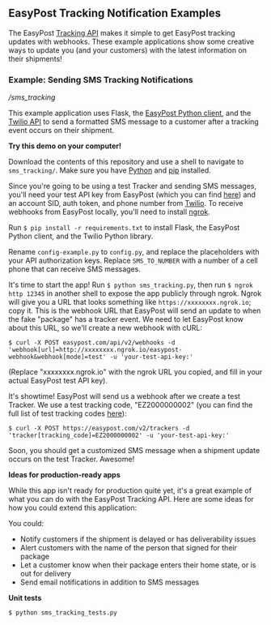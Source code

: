 ## EasyPost Tracking Notification Examples

The EasyPost [Tracking API](https://www.easypost.com/tracking-guide) makes it simple to get EasyPost tracking updates with webhooks. These example applications show some creative ways to update you (and your customers) with the latest information on their shipments!

### Example: Sending SMS Tracking Notifications

*/sms_tracking*

This example application uses Flask, the [EasyPost Python client](https://github.com/EasyPost/easypost-python), and the [Twilio API](https://www.twilio.com/api) to send a formatted SMS message to a customer after a tracking event occurs on their shipment.

**Try this demo on your computer!**

Download the contents of this repository and use a shell to navigate to `sms_tracking/`.
Make sure you have [Python](https://www.python.org) and [pip](https://pip.pypa.io/en/stable/installing/) installed.

Since you're going to be using a test Tracker and sending SMS messages, you'll need your test API key from EasyPost (which you can find [here](https://www.easypost.com/account#/api-keys)) and an account SID, auth token, and phone number from [Twilio](https://www.twilio.com). To receive webhooks from EasyPost locally, you'll need to install [ngrok](https://ngrok.com/#download).

Run `$ pip install -r requirements.txt` to install Flask, the EasyPost Python client, and the Twilio Python library.

Rename `config-example.py` to `config.py`, and replace the placeholders with your API authorization keys. Replace `SMS_TO_NUMBER` with a number of a cell phone that can receive SMS messages.

It's time to start the app! Run `$ python sms_tracking.py`, then run `$ ngrok http 12345` in another shell to expose the app publicly through ngrok. Ngrok will give you a URL that looks something like `https://xxxxxxxx.ngrok.io`; copy it. This is the webhook URL that EasyPost will send an update to when the fake "package" has a tracker event. We need to let EasyPost know about this URL, so we'll create a new webhook with cURL:

`$ curl -X POST easypost.com/api/v2/webhooks -d 'webhook[url]=http://xxxxxxxx.ngrok.io/easypost-webhook&webhook[mode]=test' -u 'your-test-api-key:'`

(Replace "xxxxxxxx.ngrok.io" with the ngrok URL you copied, and fill in your actual EasyPost test API key).

It's showtime!  EasyPost will send us a webhook after we create a test Tracker. We use a test tracking code, "EZ2000000002" (you can find the full list of test tracking codes [here](https://www.easypost.com/docs/api#testing-specific-tracking-states)):

`$ curl -X POST https://easypost.com/v2/trackers -d 'tracker[tracking_code]=EZ2000000002' -u 'your-test-api-key:'`

Soon, you should get a customized SMS message when a shipment update occurs on the test Tracker. Awesome!

**Ideas for production-ready apps**

While this app isn't ready for production quite yet, it's a great example of what you can do with the EasyPost Tracking API. Here are some ideas for how you could extend this application:

You could:

* Notify customers if the shipment is delayed or has deliverability issues
* Alert customers with the name of the person that signed for their package
* Let a customer know when their package enters their home state, or is out for delivery
* Send email notifications in addition to SMS messages

**Unit tests**

`$ python sms_tracking_tests.py`
